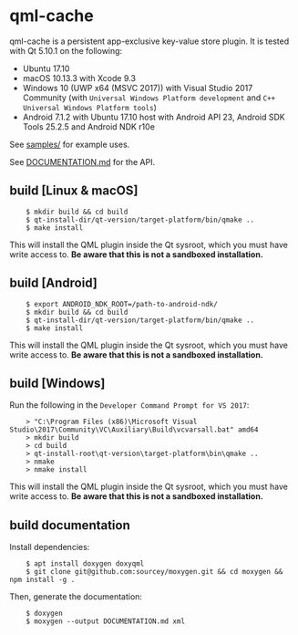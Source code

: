 qml-cache
=========

qml-cache is a persistent app-exclusive key-value store plugin. It is tested with Qt 5.10.1 on the following:

  - Ubuntu 17.10
  - macOS 10.13.3 with Xcode 9.3
  - Windows 10 (UWP x64 (MSVC 2017)) with Visual Studio 2017 Community (with `Universal Windows Platform development` and `C++ Universal Windows Platform tools`)
  - Android 7.1.2 with Ubuntu 17.10 host with Android API 23, Android SDK Tools 25.2.5 and Android NDK r10e

See [samples/](samples/) for example uses.

See [DOCUMENTATION.md](DOCUMENTATION.md) for the API.

build [Linux & macOS]
---------------------

```
    $ mkdir build && cd build
    $ qt-install-dir/qt-version/target-platform/bin/qmake ..
    $ make install
```

This will install the QML plugin inside the Qt sysroot, which you must have write access to. **Be aware that this is not a sandboxed installation.**

build [Android]
---------------

```
    $ export ANDROID_NDK_ROOT=/path-to-android-ndk/
    $ mkdir build && cd build
    $ qt-install-dir/qt-version/target-platform/bin/qmake ..
    $ make install
```

This will install the QML plugin inside the Qt sysroot, which you must have write access to. **Be aware that this is not a sandboxed installation.**

build [Windows]
---------------

Run the following in the `Developer Command Prompt for VS 2017`:

```
    > "C:\Program Files (x86)\Microsoft Visual Studio\2017\Community\VC\Auxiliary\Build\vcvarsall.bat" amd64
    > mkdir build
    > cd build
    > qt-install-root\qt-version\target-platform\bin\qmake ..
    > nmake
    > nmake install
```

This will install the QML plugin inside the Qt sysroot, which you must have write access to. **Be aware that this is not a sandboxed installation.**

build documentation
-------------------

Install dependencies:
```
    $ apt install doxygen doxyqml
    $ git clone git@github.com:sourcey/moxygen.git && cd moxygen && npm install -g .
```

Then, generate the documentation:
```
    $ doxygen
    $ moxygen --output DOCUMENTATION.md xml
```
